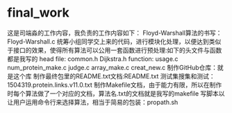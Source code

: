 # final_work
这是司端淼的工作内容，我负责的工作内容如下：
  Floyd-Warshall算法的书写：Floyd-Warshall.c
  统筹小组同学交上来的代码，进行模块化处理，以便达到类似于接口的效果，使得所有算法可以公用一套函数进行预处理:如下的头文件与函数都是我写的
    head file:
		  common.h
		  Dijkstra.h
	  function:
		  usage.c
		  num_protein_make.c
		  judge.c
		  array_make.c
		  creat_new.c
  制作GitHub仓库：就是这个库
  制作最终包里的README.txt文档:README.txt
  测试集搜集和测试：1504319.protein.links.v11.0.txt
  制作Makefile文档，由于能力有限，所以在制作时每个算法做了一个对应的文档，算法名.txt的文档就是我写的makefile
  写脚本以让用户运用命令行来选择算法，相当于简易的包装：propath.sh
  
